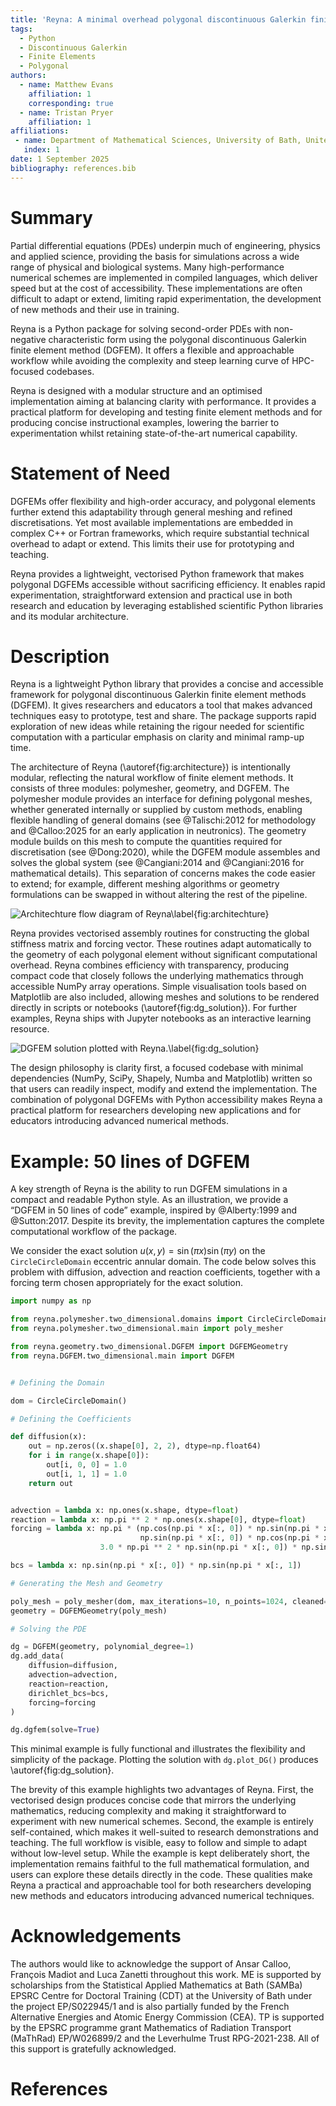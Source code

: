 ```yaml
---
title: 'Reyna: A minimal overhead polygonal discontinuous Galerkin finite element library.'
tags:
  - Python
  - Discontinuous Galerkin
  - Finite Elements
  - Polygonal
authors:
  - name: Matthew Evans
    affiliation: 1
    corresponding: true
  - name: Tristan Pryer
    affiliation: 1
affiliations:
 - name: Department of Mathematical Sciences, University of Bath, United Kingdom
   index: 1
date: 1 September 2025
bibliography: references.bib
---
```


# Summary

Partial differential equations (PDEs) underpin much of engineering,
physics and applied science, providing the basis for simulations
across a wide range of physical and biological systems. Many high-performance numerical schemes are implemented in compiled
languages, which deliver speed but at the cost of accessibility. These
implementations are often difficult to adapt or extend, limiting rapid
experimentation, the development of new methods and their use in
training.

Reyna is a Python package for solving second-order PDEs with
non-negative characteristic form using the polygonal discontinuous
Galerkin finite element method (DGFEM). It offers a flexible and
approachable workflow while avoiding the complexity and steep learning curve of HPC-focused codebases.

Reyna is designed with a modular structure and an optimised
implementation aiming at balancing clarity with performance. It
provides a practical platform for developing and testing finite
element methods and for producing concise instructional examples,
lowering the barrier to experimentation whilst retaining
state-of-the-art numerical capability.

# Statement of Need

DGFEMs offer flexibility and high-order accuracy, and polygonal
elements further extend this adaptability through general meshing and
refined discretisations. Yet most available implementations are
embedded in complex C++ or Fortran frameworks, which require
substantial technical overhead to adapt or extend. This limits their
use for prototyping and teaching.

Reyna provides a lightweight, vectorised Python framework that makes
polygonal DGFEMs accessible without sacrificing efficiency. It enables
rapid experimentation, straightforward extension and practical use in
both research and education by leveraging established scientific
Python libraries and its modular architecture.

# Description

Reyna is a lightweight Python library that provides a concise and
accessible framework for polygonal discontinuous Galerkin finite
element methods (DGFEM). It gives researchers and educators a tool
that makes advanced techniques easy to prototype, test and share. The
package supports rapid exploration of new ideas while retaining the
rigour needed for scientific computation with a particular emphasis on
clarity and minimal ramp-up time.

The architecture of Reyna (\autoref{fig:architecture}) is
intentionally modular, reflecting the natural workflow of finite
element methods. It consists of three modules: polymesher, geometry,
and DGFEM. The polymesher module provides an interface for defining
polygonal meshes, whether generated internally or supplied by custom
methods, enabling flexible handling of general domains (see @Talischi:2012 for methodology and @Calloo:2025 for an early application in neutronics). The geometry module builds on this mesh to
compute the quantities required for discretisation (see @Dong:2020),
while the DGFEM module assembles and solves the global system (see
@Cangiani:2014 and @Cangiani:2016 for mathematical details). This
separation of concerns makes the code easier to extend; for example, different meshing algorithms or geometry formulations can be swapped in without altering the rest of the pipeline.

![Architechture flow diagram of Reyna\label{fig:architechture}](../branding/architechture.png)

Reyna provides vectorised assembly routines for constructing the
global stiffness matrix and forcing vector. These routines adapt
automatically to the geometry of each polygonal element without
significant computational overhead. Reyna combines efficiency with
transparency, producing compact code that closely follows the
underlying mathematics through accessible NumPy array
operations. Simple visualisation tools based on Matplotlib are also
included, allowing meshes and solutions to be rendered directly in
scripts or notebooks (\autoref{fig:dg_solution}). For further
examples, Reyna ships with Jupyter notebooks as an interactive
learning resource.

![DGFEM solution plotted with Reyna.\label{fig:dg_solution}](../branding/circlecircle_example.png)

The design philosophy is clarity first, a focused codebase with
minimal dependencies (NumPy, SciPy, Shapely, Numba and Matplotlib)
written so that users can readily inspect, modify and extend the
implementation. The combination of polygonal DGFEMs with Python
accessibility makes Reyna a practical platform for researchers
developing new applications and for educators introducing advanced
numerical methods.

# Example: 50 lines of DGFEM

A key strength of Reyna is the ability to run DGFEM simulations in a
compact and readable Python style. As an illustration, we provide a
“DGFEM in 50 lines of code” example, inspired by @Alberty:1999 and
@Sutton:2017. Despite its brevity, the implementation captures the
complete computational workflow of the package.

We consider the exact solution $u(x,y) = \sin(\pi x)\sin(\pi y)$ on
the ```CircleCircleDomain``` eccentric annular domain. The code below
solves this problem with diffusion, advection and reaction
coefficients, together with a forcing term chosen appropriately for
the exact solution.

```python
import numpy as np

from reyna.polymesher.two_dimensional.domains import CircleCircleDomain
from reyna.polymesher.two_dimensional.main import poly_mesher

from reyna.geometry.two_dimensional.DGFEM import DGFEMGeometry
from reyna.DGFEM.two_dimensional.main import DGFEM


# Defining the Domain

dom = CircleCircleDomain()

# Defining the Coefficients

def diffusion(x):
    out = np.zeros((x.shape[0], 2, 2), dtype=np.float64)
    for i in range(x.shape[0]):
        out[i, 0, 0] = 1.0
        out[i, 1, 1] = 1.0
    return out


advection = lambda x: np.ones(x.shape, dtype=float)
reaction = lambda x: np.pi ** 2 * np.ones(x.shape[0], dtype=float)
forcing = lambda x: np.pi * (np.cos(np.pi * x[:, 0]) * np.sin(np.pi * x[:, 1]) +
                             np.sin(np.pi * x[:, 0]) * np.cos(np.pi * x[:, 1])) + \
                    3.0 * np.pi ** 2 * np.sin(np.pi * x[:, 0]) * np.sin(np.pi * x[:, 1])

bcs = lambda x: np.sin(np.pi * x[:, 0]) * np.sin(np.pi * x[:, 1])

# Generating the Mesh and Geometry

poly_mesh = poly_mesher(dom, max_iterations=10, n_points=1024, cleaned=True)
geometry = DGFEMGeometry(poly_mesh)

# Solving the PDE

dg = DGFEM(geometry, polynomial_degree=1)
dg.add_data(
    diffusion=diffusion,
    advection=advection,
    reaction=reaction,
    dirichlet_bcs=bcs,
    forcing=forcing
)

dg.dgfem(solve=True)

```

This minimal example is fully functional and illustrates the flexibility and 
simplicity of the package. Plotting the solution with ```dg.plot_DG()``` 
produces \autoref{fig:dg_solution}.

The brevity of this example highlights two advantages of Reyna. First,
the vectorised design produces concise code that mirrors the
underlying mathematics, reducing complexity and making it
straightforward to experiment with new numerical schemes. Second, the
example is entirely self-contained, which makes it well-suited to
research demonstrations and teaching. The full workflow is visible,
easy to follow and simple to adapt without low-level setup. While the
example is kept deliberately short, the implementation remains
faithful to the full mathematical formulation, and users can explore
these details directly in the code. These qualities make Reyna a
practical and approachable tool for both researchers developing new
methods and educators introducing advanced numerical techniques.

# Acknowledgements

The authors would like to acknowledge the support of Ansar Calloo,
François Madiot and Luca Zanetti throughout this work. ME is supported
by scholarships from the Statistical Applied Mathematics at Bath
(SAMBa) EPSRC Centre for Doctoral Training (CDT) at the University of
Bath under the project EP/S022945/1 and is also partially funded by
the French Alternative Energies and Atomic Energy Commission (CEA). TP
is supported by the EPSRC programme grant Mathematics of Radiation
Transport (MaThRad) EP/W026899/2 and the Leverhulme Trust
RPG-2021-238. All of this support is gratefully acknowledged.

# References
